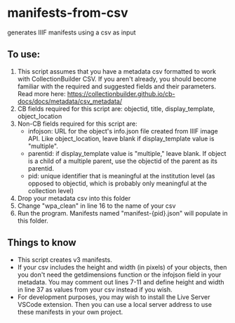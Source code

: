 # manifests-from-csv
generates IIIF manifests using a csv as input

## To use:
1. This script assumes that you have a metadata csv formatted to work with CollectionBuilder CSV. If you aren't already, you should become familiar with the required and suggested fields and their parameters. Read more here: https://collectionbuilder.github.io/cb-docs/docs/metadata/csv_metadata/
2. CB fields required for this script are: objectid, title, display_template, object_location
3. Non-CB fields required for this script are:
    - infojson: URL for the object's info.json file created from IIIF image API. Like object_location, leave blank if display_template value is "multiple".
    - parentid: if display_template value is "multiple," leave blank. If object is a child of a multiple parent, use the objectid of the parent as its parentid.
    - pid: unique identifier that is meaningful at the institution level (as opposed to objectid, which is probably only meaningful at the collection level)
4. Drop your metadata csv into this folder
5. Change "wpa_clean" in line 16 to the name of your csv
4. Run the program. Manifests named "manifest-{pid}.json" will populate in this folder.


## Things to know
- This script creates v3 manifests.
- If your csv includes the height and width (in pixels) of your objects, then you don't need the getdimensions function or the infojson field in your metadata. You may comment out lines 7-11 and define height and width in line 37 as values from your csv instead if you wish.
- For development purposes, you may wish to install the Live Server VSCode extension. Then you can use a local server address to use these manifests in your own project. 